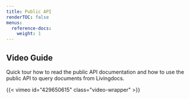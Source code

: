 ```yaml
---
title: Public API
renderTOC: false
menus:
  reference-docs:
    weight: 1
---
```


## Video Guide

Quick tour how to read the public API documentation and how to use the public API to query documents from Livingdocs.

{{< vimeo id="429650615" class="video-wrapper" >}}
